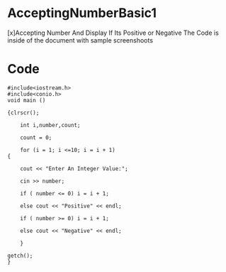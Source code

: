 # AcceptingNumberBasic1
[x]Accepting Number  And Display If Its Positive or Negative
The Code is inside of the document with sample screenshoots 
# Code
```
#include<iostream.h>
#include<conio.h>
void main ()

{clrscr();

    int i,number,count;

    count = 0;

    for (i = 1; i <=10; i = i + 1)
{

    cout << "Enter An Integer Value:";

    cin >> number;

    if ( number <= 0) i = i + 1;

    else cout << "Positive" << endl;

    if ( number >= 0) i = i + 1;

    else cout << "Negative" << endl;

    }

getch();
}

```

